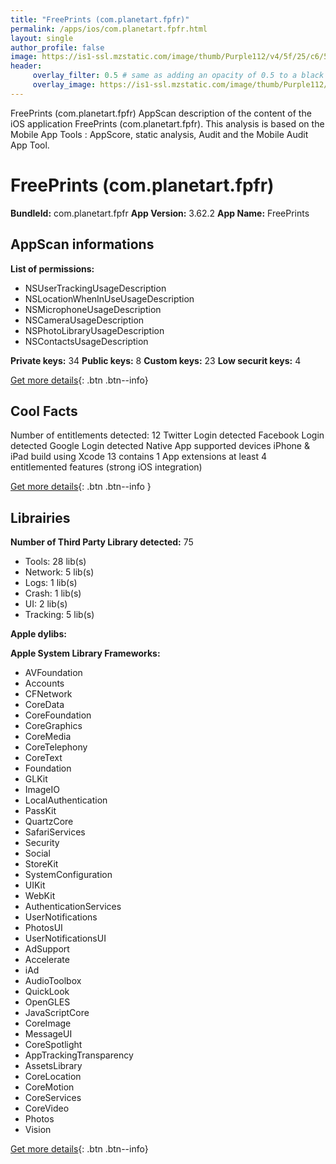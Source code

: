 ```yaml
---
title: "FreePrints (com.planetart.fpfr)"
permalink: /apps/ios/com.planetart.fpfr.html
layout: single
author_profile: false
image: https://is1-ssl.mzstatic.com/image/thumb/Purple112/v4/5f/25/c6/5f25c650-6db4-9c84-3e05-1b0c6aa6933a/AppIcon-1x_U007emarketing-0-7-0-sRGB-85-220.png/512x512bb.jpg
header: 
     overlay_filter: 0.5 # same as adding an opacity of 0.5 to a black background
     overlay_image: https://is1-ssl.mzstatic.com/image/thumb/Purple112/v4/5f/25/c6/5f25c650-6db4-9c84-3e05-1b0c6aa6933a/AppIcon-1x_U007emarketing-0-7-0-sRGB-85-220.png/512x512bb.jpg
---
```

FreePrints (com.planetart.fpfr) AppScan description of the content of the iOS application FreePrints (com.planetart.fpfr). This analysis is based on the Mobile App Tools : AppScore, static analysis, Audit and the Mobile Audit App Tool.

# FreePrints (com.planetart.fpfr)

**BundleId:** com.planetart.fpfr
**App Version:** 3.62.2
**App Name:** FreePrints


## AppScan informations 

**List of permissions:** 
- NSUserTrackingUsageDescription
- NSLocationWhenInUseUsageDescription
- NSMicrophoneUsageDescription
- NSCameraUsageDescription
- NSPhotoLibraryUsageDescription
- NSContactsUsageDescription
  
  
**Private keys:** 34
**Public keys:** 8
**Custom keys:** 23
**Low securit keys:** 4
  
[Get more details](/pricing.html){: .btn .btn--info}

## Cool Facts

Number of entitlements detected: 12
Twitter Login detected
Facebook Login detected
Google Login detected
Native App
supported devices iPhone & iPad
build using Xcode 13
contains 1 App extensions
at least 4 entitlemented features (strong iOS integration)
  
[Get more details](/pricing.html){: .btn .btn--info }

## Librairies 
**Number of Third Party Library detected:** 75
- Tools: 28 lib(s)
- Network: 5 lib(s)
- Logs: 1 lib(s)
- Crash: 1 lib(s)
- UI: 2 lib(s)
- Tracking: 5 lib(s)


**Apple dylibs:**


**Apple System Library Frameworks:**
- AVFoundation
- Accounts
- CFNetwork
- CoreData
- CoreFoundation
- CoreGraphics
- CoreMedia
- CoreTelephony
- CoreText
- Foundation
- GLKit
- ImageIO
- LocalAuthentication
- PassKit
- QuartzCore
- SafariServices
- Security
- Social
- StoreKit
- SystemConfiguration
- UIKit
- WebKit
- AuthenticationServices
- UserNotifications
- PhotosUI
- UserNotificationsUI
- AdSupport
- Accelerate
- iAd
- AudioToolbox
- QuickLook
- OpenGLES
- JavaScriptCore
- CoreImage
- MessageUI
- CoreSpotlight
- AppTrackingTransparency
- AssetsLibrary
- CoreLocation
- CoreMotion
- CoreServices
- CoreVideo
- Photos
- Vision


  
[Get more details](/pricing.html){: .btn .btn--info}

